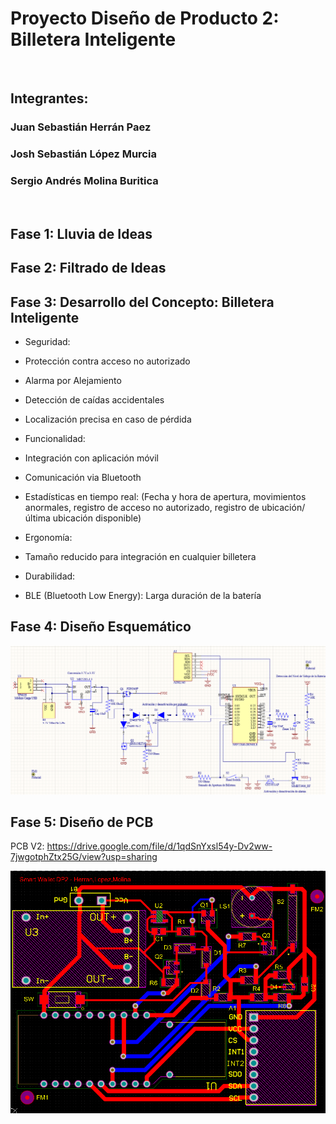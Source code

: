 
# Proyecto Diseño de Producto 2: Billetera Inteligente

<br />

## Integrantes:  

### Juan Sebastián Herrán Paez  

### Josh Sebastián López Murcia  

### Sergio Andrés Molina Buritica  

<br />

## Fase 1: Lluvia de Ideas 

## Fase 2: Filtrado de Ideas 

## Fase 3: Desarrollo del Concepto: Billetera Inteligente

*	Seguridad: 
  *	Protección contra acceso no autorizado
  *	Alarma por Alejamiento
  *	Detección de caídas accidentales
  *	Localización precisa en caso de pérdida

*	Funcionalidad: 
  *	Integración con aplicación móvil
  *	Comunicación via Bluetooth
  *	Estadísticas en tiempo real: (Fecha y hora de apertura, movimientos anormales, registro de acceso no autorizado, registro de ubicación/última ubicación disponible)
*	Ergonomía: 
  *	Tamaño reducido para integración en cualquier billetera
*	Durabilidad:
  *	BLE (Bluetooth Low Energy): Larga duración de la batería


## Fase 4: Diseño Esquemático

![alt text](https://github.com/joshmessi10/DisenoProducto2-Herran-Lopez-Molina/blob/main/Images/Schematic.png?raw=true)

## Fase 5: Diseño de PCB

PCB V2: https://drive.google.com/file/d/1qdSnYxsl54y-Dv2ww-7jwgotphZtx25G/view?usp=sharing

![alt text](https://github.com/joshmessi10/DisenoProducto2-Herran-Lopez-Molina/blob/main/Images/PCB.png?raw=true)



